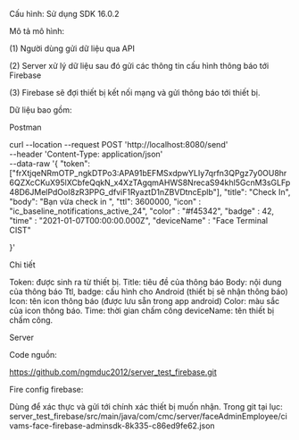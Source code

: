 Cấu hình: 
Sử dụng SDK 16.0.2

Mô tả mô hình: 
  
(1)	Người dùng gửi dữ liệu qua API

(2)	Server xử lý dữ liệu sau đó gửi các thông tin cấu hình thông báo tới Firebase

(3)	Firebase sẽ đợi thiết bị kết nối mạng và gửi thông báo tới thiết bị. 

Dữ liệu bao gồm: 

Postman

curl --location --request POST 'http://localhost:8080/send' \
--header 'Content-Type: application/json' \
--data-raw '{
    "token": ["frXtjqeNRmOTP_ngkDTPo3:APA91bEFMSxdpwYLIy7qrfn3QPgz7y0OU8hr6QZXcCKuX95lXCbfeQqkN_x4XzTAgqmAHWS8NrecaS94khl5GcnM3sGLFp48D6JMelPdOoI8zR3PPG_dfviF1RyaztD1nZBVDtncEplb"],
    "title": "Check In",
    "body": "Bạn vừa check in ",
    "ttl": 3600000,
    "icon" : "ic_baseline_notifications_active_24",
    "color" : "#f45342",
    "badge" : 42,
    "time" : "2021-01-07T00:00:00.000Z",
    "deviceName" : "Face Terminal CIST"

}'

Chi tiết

Token: được sinh ra từ thiết bị. 
Title: tiêu đề của thông báo
Body: nội dung của thông báo
Ttl, badge: cấu hình cho Android (thiết bị sẽ nhận thông báo) 
Icon: tên icon thông báo (được lưu sẵn trong app android) 
Color: màu sắc của icon thông báo. 
Time: thời gian chấm công
deviceName: tên thiết bị chấm công. 

Server

Code nguồn:

https://github.com/ngmduc2012/server_test_firebase.git

Fire config firebase: 

Dùng để xác thực và gửi tới chính xác thiết bị muốn nhận. 
Trong git tại lục: server_test_firebase/src/main/java/com/cmc/server/faceAdminEmployee/civams-face-firebase-adminsdk-8k335-c86ed9fe62.json


